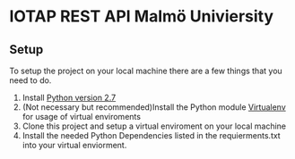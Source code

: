# IOTAP REST API Malmö Univiersity

## Setup
To setup the project on your local machine there are a few things that you need to do.

1. Install [Python version 2.7](https://www.python.org/downloads/)
2. (Not necessary but recommended)Install the Python module [Virtualenv](https://virtualenv.pypa.io/en/stable/) for usage of virtual enviroments
3. Clone this project and setup a virtual enviroment on your local machine
4. Install the needed Python Dependencies listed in the requierments.txt into your virtual enviorment.


